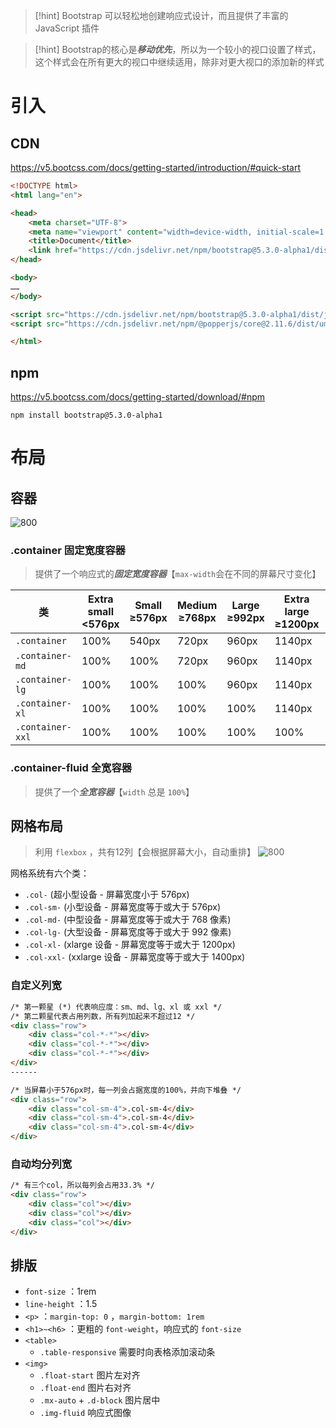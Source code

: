 >[!hint] Bootstrap 可以轻松地创建响应式设计，而且提供了丰富的 JavaScript 插件

>[!hint] Bootstrap的核心是***移动优先***，所以为一个较小的视口设置了样式，这个样式会在所有更大的视口中继续适用，除非对更大视口的添加新的样式

# 引入
## CDN
https://v5.bootcss.com/docs/getting-started/introduction/#quick-start

```html
<!DOCTYPE html>
<html lang="en">

<head>
    <meta charset="UTF-8">
    <meta name="viewport" content="width=device-width, initial-scale=1.0">
    <title>Document</title>
    <link href="https://cdn.jsdelivr.net/npm/bootstrap@5.3.0-alpha1/dist/css/bootstrap.min.css">
</head>

<body>
……
</body>

<script src="https://cdn.jsdelivr.net/npm/bootstrap@5.3.0-alpha1/dist/js/bootstrap.bundle.min.js"></script>
<script src="https://cdn.jsdelivr.net/npm/@popperjs/core@2.11.6/dist/umd/popper.min.js"></script>

</html>
```
## npm
https://v5.bootcss.com/docs/getting-started/download/#npm

`npm install bootstrap@5.3.0-alpha1`

# 布局
## 容器
![800](https://obsidian-1307744200.cos.ap-guangzhou.myqcloud.com/%E5%9B%BE%E7%89%87/202402051731979.png)
### .container 固定宽度容器
>提供了一个响应式的***固定宽度容器***【`max-width`会在不同的屏幕尺寸变化】

| 类 | Extra small  <br><576px | Small  <br>≥576px | Medium  <br>≥768px | Large  <br>≥992px | Extra large  <br>≥1200px | XXL  <br>≥1400px |
| ---- | ---- | ---- | ---- | ---- | ---- | ---- |
| `.container` | 100% | 540px | 720px | 960px | 1140px | 1320px |
| `.container-md` | 100% | 100% | 720px | 960px | 1140px | 1320px |
| `.container-lg` | 100% | 100% | 100% | 960px | 1140px | 1320px |
| `.container-xl` | 100% | 100% | 100% | 100% | 1140px | 1320px |
| `.container-xxl` | 100% | 100% | 100% | 100% | 100% | 1320px |
### .container-fluid 全宽容器
>提供了一个***全宽容器***【`width` 总是 `100%`】
## 网格布局
>利用 `flexbox` ，共有12列【会根据屏幕大小，自动重排】
>![800](https://obsidian-1307744200.cos.ap-guangzhou.myqcloud.com/%E5%9B%BE%E7%89%87/202402051753353.png)

网格系统有六个类：
- `.col-` (超小型设备 - 屏幕宽度小于 576px)
- `.col-sm-` (小型设备 - 屏幕宽度等于或大于 576px)
- `.col-md-` (中型设备 - 屏幕宽度等于或大于 768 像素)
- `.col-lg-` (大型设备 - 屏幕宽度等于或大于 992 像素)
- `.col-xl-` (xlarge 设备 - 屏幕宽度等于或大于 1200px)
- `.col-xxl-` (xxlarge 设备 - 屏幕宽度等于或大于 1400px)

### 自定义列宽
```html
/* 第一颗星 (*) 代表响应度：sm、md、lg、xl 或 xxl */
/* 第二颗星代表占用列数，所有列加起来不超过12 */
<div class="row">
	<div class="col-*-*"></div>
	<div class="col-*-*"></div>
	<div class="col-*-*"></div>
</div>
------

/* 当屏幕小于576px时，每一列会占据宽度的100%，并向下堆叠 */
<div class="row">
	<div class="col-sm-4">.col-sm-4</div>
	<div class="col-sm-4">.col-sm-4</div>
	<div class="col-sm-4">.col-sm-4</div>
</div>
```

### 自动均分列宽
```html
/* 有三个col，所以每列会占用33.3% */
<div class="row">
	<div class="col"></div>
	<div class="col"></div>
	<div class="col"></div>
</div>
```
## 排版
- `font-size` ：1rem
- `line-height` ：1.5
- `<p>` ：`margin-top: 0` ，`margin-bottom: 1rem` 
- `<h1>~<h6>` ：更粗的 `font-weight`，响应式的 `font-size`
- `<table>` 
	- `.table-responsive` 需要时向表格添加滚动条
- `<img>`
	- `.float-start` 图片左对齐
	- `.float-end` 图片右对齐
	- `.mx-auto` + `.d-block` 图片居中
	- `.img-fluid` 响应式图像

















